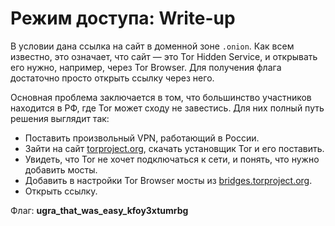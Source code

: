 # Режим доступа: Write-up

В условии дана ссылка на сайт в доменной зоне `.onion`. Как всем известно, это означает, что сайт — это Tor Hidden Service, и открывать его нужно, например, через Tor Browser. Для получения флага достаточно просто открыть ссылку через него.

Основная проблема заключается в том, что большинство участников находится в РФ, где Tor может сходу не завестись. Для них полный путь решения выглядит так:

- Поставить произвольный VPN, работающий в России.
- Зайти на сайт [torproject.org](https://torproject.org/), скачать установщик Tor и его поставить.
- Увидеть, что Tor не хочет подключаться к сети, и понять, что нужно добавить мосты.
- Добавить в настройки Tor Browser мосты из [bridges.torproject.org](https://bridges.torproject.org/).
- Открыть ссылку.

Флаг: **ugra_that_was_easy_kfoy3xtumrbg**
